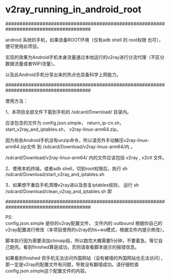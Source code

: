 # v2ray_running_in_android_root


######################################################################################


android 系统的手机，如果具备ROOT环境（仅有adb shell 的 root权限 也可），便可使用此项目。

实现的效果为Android手机本身流量通过本地运行的v2ray进行分流代理（不区分数据流量或者WIFI流量）。

以及此Android手机分享出来的热点也具备科学上网能力。

######################################################################################


使用方法：

1、本项目全部文件下载到手机的 /sdcard/Download/ 目录内。

应该包含的文件为 config.json.simple， return_ip-cn.sh， start_v2ray_and_iptables.sh， v2ray-linux-arm64.zip。

因为有些Android手机没有unzip命令，所以请另外手动解压v2ray-linux-arm64.zip文件 到 /sdcard/Download/v2ray-linux-arm64/内 。

/sdcard/Download/v2ray-linux-arm64/ 内的文件应该包括 v2ray , v2ctl 文件。


2、使用本机终端，或者adb shell，切到root权限后，执行 sh /sdcard/Download/start_v2ray_and_iptables.sh


3、如果想不重启手机清理v2ray进以及恢复iptables规则， 运行 sh /sdcard/Download/clean_v2ray_and_iptables.sh 即

######################################################################################





PS:   
config.json.simple 是你的v2ray配置文件， 文件内的 outbound 根据你自己的v2ray配置进行修改（本项目使用的v2ray的tls+ws模式，根据文件内提示修改）。

脚本执行因为需要添加chinaip段，所以跑完大概需要5分钟，不要着急。等它自己跑完。看到finished算是成功，否则请查看脚本提示的报错信息。

如果看到finished 但手机无法访问外国网站（没有被墙的外国网站也无法访问），那一定是v2ray的配置文件有问题，导致没有翻墙成功。请仔细检查config.json.simple这个配置文件的内容。
